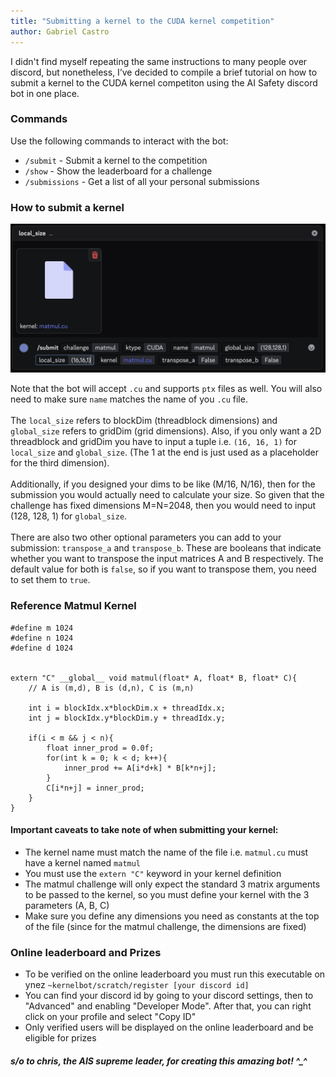 ```yaml
---
title: "Submitting a kernel to the CUDA kernel competition"
author: Gabriel Castro
---
```


I didn't find myself repeating the same instructions to many people over discord, but nonetheless, I’ve decided to compile a brief tutorial on how to submit a kernel to the CUDA kernel competiton using the AI Safety discord bot in one place.

### Commands
Use the following commands to interact with the bot:
- `/submit` - Submit a kernel to the competition
- `/show` -  Show the leaderboard for a challenge
- `/submissions` - Get a list of all your personal submissions

### How to submit a kernel
![submit](/assets/submit_img_v2.png)

Note that the bot will accept `.cu` and supports `ptx` files as well. You will also need to make sure `name` matches the name of you `.cu` file. 
\
\
The `local_size` refers to blockDim (threadblock dimensions) and `global_size` refers to gridDim (grid dimensions). Also, if you only want a 2D threadblock and gridDim you have to input a tuple i.e. `(16, 16, 1)` for `local_size` and `global_size`. (The 1 at the end is just used as a placeholder for the third dimension).
\
\
Additionally, if you designed your dims to be like (M/16, N/16), then for the submission you would actually need to calculate your size. So given that the challenge has fixed dimensions M=N=2048, then you would need to input (128, 128, 1) for `global_size`.
\
\
There are also two other optional parameters you can add to your submission: `transpose_a` and `transpose_b`. These are booleans that indicate whether you want to transpose the input matrices A and B respectively. The default value for both is `false`, so if you want to transpose them, you need to set them to `true`.

### Reference Matmul Kernel
```
#define m 1024
#define n 1024
#define d 1024


extern "C" __global__ void matmul(float* A, float* B, float* C){
    // A is (m,d), B is (d,n), C is (m,n)

    int i = blockIdx.x*blockDim.x + threadIdx.x;
    int j = blockIdx.y*blockDim.y + threadIdx.y;

    if(i < m && j < n){
        float inner_prod = 0.0f;
        for(int k = 0; k < d; k++){
            inner_prod += A[i*d+k] * B[k*n+j];
        }
        C[i*n+j] = inner_prod;
    }
}
```


#### Important caveats to take note of when submitting your kernel:
- The kernel name must match the name of the file i.e. `matmul.cu` must have a kernel named `matmul`
- You must use the `extern "C"` keyword in your kernel definition
- The matmul challenge will only expect the standard 3 matrix arguments to be passed to the kernel, so you must define your kernel with the 3 parameters (A, B, C)
- Make sure you define any dimensions you need as constants at the top of the file (since for the matmul challenge, the dimensions are fixed)

### Online leaderboard and Prizes
- To be verified on the online leaderboard you must run this executable on ynez `~kernelbot/scratch/register [your discord id]`
- You can find your discord id by going to your discord settings, then to "Advanced" and enabling "Developer Mode". After that, you can right click on your profile and select "Copy ID"
- Only verified users will be displayed on the online leaderboard and be eligible for prizes

##### s/o to chris, the AIS supreme leader, for creating this amazing bot! ^_^


